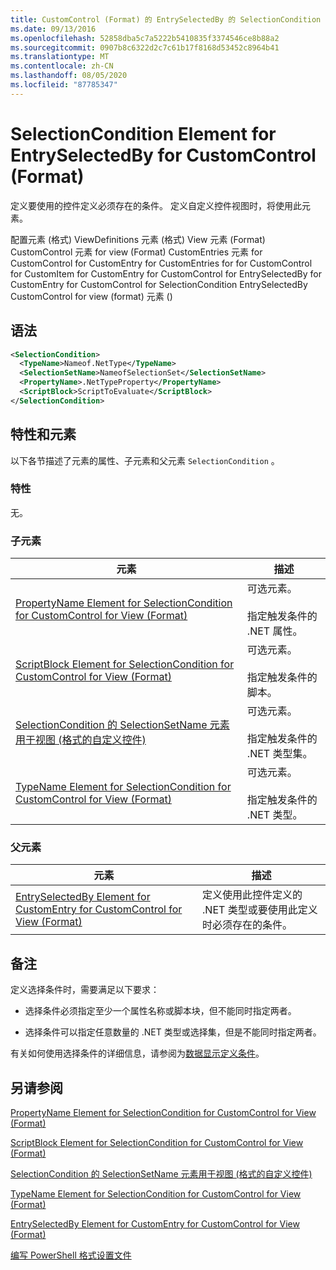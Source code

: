 ```yaml
---
title: CustomControl (Format) 的 EntrySelectedBy 的 SelectionCondition 元素 |Microsoft Docs
ms.date: 09/13/2016
ms.openlocfilehash: 52858dba5c7a5222b5410835f3374546ce8b88a2
ms.sourcegitcommit: 0907b8c6322d2c7c61b17f8168d53452c8964b41
ms.translationtype: MT
ms.contentlocale: zh-CN
ms.lasthandoff: 08/05/2020
ms.locfileid: "87785347"
---
```

# <a name="selectioncondition-element-for-entryselectedby-for-customcontrol-format"></a>SelectionCondition Element for EntrySelectedBy for CustomControl (Format)

定义要使用的控件定义必须存在的条件。 定义自定义控件视图时，将使用此元素。

配置元素 (格式) ViewDefinitions 元素 (格式) View 元素 (Format) CustomControl 元素 for view (Format) CustomEntries 元素 for CustomControl for CustomEntry for CustomEntries for for CustomControl for CustomItem for CustomEntry for CustomControl for EntrySelectedBy for CustomEntry for CustomControl for SelectionCondition EntrySelectedBy CustomControl for view (format) 元素 () 

## <a name="syntax"></a>语法

```xml
<SelectionCondition>
  <TypeName>Nameof.NetType</TypeName>
  <SelectionSetName>NameofSelectionSet</SelectionSetName>
  <PropertyName>.NetTypeProperty</PropertyName>
  <ScriptBlock>ScriptToEvaluate</ScriptBlock>
</SelectionCondition>
```

## <a name="attributes-and-elements"></a>特性和元素

以下各节描述了元素的属性、子元素和父元素 `SelectionCondition` 。

### <a name="attributes"></a>特性

无。

### <a name="child-elements"></a>子元素

|元素|描述|
|-------------|-----------------|
|[PropertyName Element for SelectionCondition for CustomControl for View (Format)](./propertyname-element-for-selectioncondition-for-customcontrol-for-view-format.md)|可选元素。<br /><br /> 指定触发条件的 .NET 属性。|
|[ScriptBlock Element for SelectionCondition for CustomControl for View (Format)](./scriptblock-element-for-selectioncondition-for-customcontrol-for-view-format.md)|可选元素。<br /><br /> 指定触发条件的脚本。|
|[SelectionCondition 的 SelectionSetName 元素用于视图 (格式的自定义控件) ](./selectionsetname-element-for-selectioncondition-for-customcontrol-for-view-format.md)|可选元素。<br /><br /> 指定触发条件的 .NET 类型集。|
|[TypeName Element for SelectionCondition for CustomControl for View (Format)](./typename-element-for-selectioncondition-for-customcontrol-for-view-format.md)|可选元素。<br /><br /> 指定触发条件的 .NET 类型。|

### <a name="parent-elements"></a>父元素

|元素|描述|
|-------------|-----------------|
|[EntrySelectedBy Element for CustomEntry for CustomControl for View (Format)](./entryselectedby-element-for-customentry-for-customcontrol-for-view-format.md)|定义使用此控件定义的 .NET 类型或要使用此定义时必须存在的条件。|

## <a name="remarks"></a>备注

定义选择条件时，需要满足以下要求：

- 选择条件必须指定至少一个属性名称或脚本块，但不能同时指定两者。

- 选择条件可以指定任意数量的 .NET 类型或选择集，但是不能同时指定两者。

有关如何使用选择条件的详细信息，请参阅为[数据显示定义条件](./defining-conditions-for-displaying-data.md)。

## <a name="see-also"></a>另请参阅

[PropertyName Element for SelectionCondition for CustomControl for View (Format)](./propertyname-element-for-selectioncondition-for-customcontrol-for-view-format.md)

[ScriptBlock Element for SelectionCondition for CustomControl for View (Format)](./scriptblock-element-for-selectioncondition-for-customcontrol-for-view-format.md)

[SelectionCondition 的 SelectionSetName 元素用于视图 (格式的自定义控件) ](./selectionsetname-element-for-selectioncondition-for-customcontrol-for-view-format.md)

[TypeName Element for SelectionCondition for CustomControl for View (Format)](./typename-element-for-selectioncondition-for-customcontrol-for-view-format.md)

[EntrySelectedBy Element for CustomEntry for CustomControl for View (Format)](./entryselectedby-element-for-customentry-for-customcontrol-for-view-format.md)

[编写 PowerShell 格式设置文件](./writing-a-powershell-formatting-file.md)
